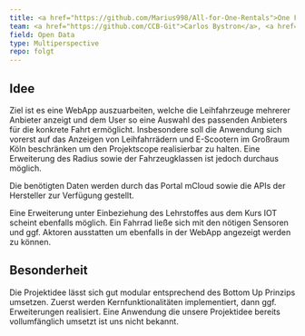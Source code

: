 ```yaml
---
title: <a href="https://github.com/Marius998/All-for-One-Rentals">One For All Rental</a>
team: <a href="https://github.com/CCB-Git">Carlos Bystron</a>, <a href="https://github.com/Felix2019">Felix Günthner</a>, <a href="https://github.com/Marius998">Marius Hammer</a>
field: Open Data
type: Multiperspective
repo: folgt
---
```


## Idee

Ziel ist es eine WebApp auszuarbeiten, welche die Leihfahrzeuge mehrerer Anbieter anzeigt und dem User so eine Auswahl des passenden Anbieters für die konkrete Fahrt ermöglicht.
Insbesondere soll die Anwendung sich vorerst auf das Anzeigen von Leihfahrrädern und E-Scootern im Großraum Köln beschränken um den Projektscope realisierbar zu halten.
Eine Erweiterung des Radius sowie der Fahrzeugklassen ist jedoch durchaus möglich.

Die benötigten Daten werden durch das Portal mCloud sowie die APIs der Hersteller zur Verfügung gestellt.

Eine Erweiterung unter Einbeziehung des Lehrstoffes aus dem Kurs IOT scheint ebenfalls möglich. Ein Fahrrad ließe sich mit den nötigen Sensoren und ggf. Aktoren ausstatten um ebenfalls in der WebApp angezeigt werden zu können.

## Besonderheit

Die Projektidee lässt sich gut modular entsprechend des Bottom Up Prinzips umsetzen. Zuerst werden Kernfunktionalitäten implementiert, dann ggf. Erweiterungen realisiert.
Eine Anwendung die unsere Projektidee bereits vollumfänglich umsetzt ist uns nicht bekannt.


